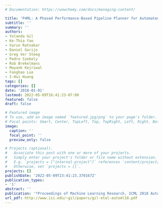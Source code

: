 ```yaml
---
# Documentation: https://wowchemy.com/docs/managing-content/

title: 'P4ML: A Phased Performance-Based Pipeline Planner for Automated Machine Learning'
subtitle: ''
summary: ''
authors:
- Yolanda Gil
- Ke-Thia Yao
- Varun Ratnakar
- Daniel Garijo
- Greg Ver Steeg
- Pedro Szekely
- Rob Brekelmans
- Mayank Kejriwal
- Fanghao Luo
- I-Hui Huang
tags: []
categories: []
date: '2018-01-01'
lastmod: 2022-05-09T16:41:23-07:00
featured: false
draft: false

# Featured image
# To use, add an image named `featured.jpg/png` to your page's folder.
# Focal points: Smart, Center, TopLeft, Top, TopRight, Left, Right, BottomLeft, Bottom, BottomRight.
image:
  caption: ''
  focal_point: ''
  preview_only: false

# Projects (optional).
#   Associate this post with one or more of your projects.
#   Simply enter your project's folder or file name without extension.
#   E.g. `projects = ["internal-project"]` references `content/project/deep-learning/index.md`.
#   Otherwise, set `projects = []`.
projects: []
publishDate: '2022-05-09T23:41:23.370167Z'
publication_types:
- '1'
abstract: ''
publication: '*Proceedings of Machine Learning Research, ICML 2018 AutoML Workshop*'
url_pdf: http://www.isi.edu/~gil/papers/gil-etal-automl18.pdf
---
```


